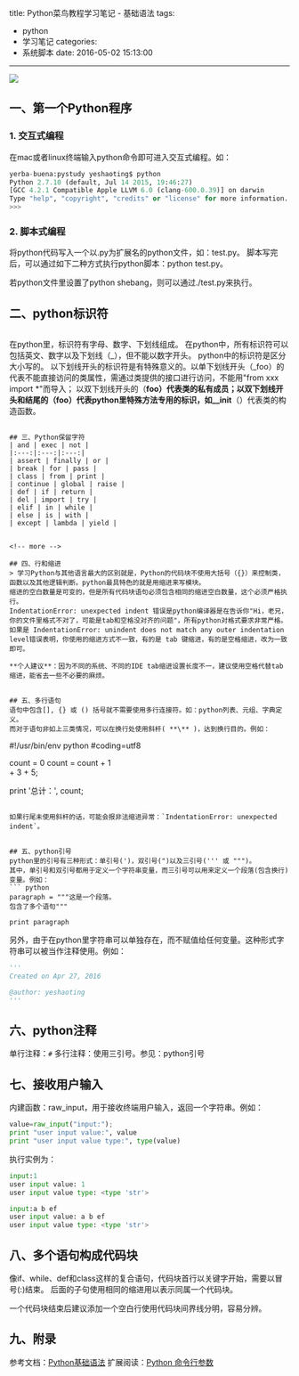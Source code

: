 title: Python菜鸟教程学习笔记 - 基础语法
tags:
  - python
  - 学习笔记
categories:
  - 系统脚本
date: 2016-05-02 15:13:00
---

<img src="/asserts/images/logo/python.png" class="img-logo img-center" />


## 一、第一个Python程序

### 1. 交互式编程
在mac或者linux终端输入python命令即可进入交互式编程。如：
``` python
yerba-buena:pystudy yeshaoting$ python
Python 2.7.10 (default, Jul 14 2015, 19:46:27)
[GCC 4.2.1 Compatible Apple LLVM 6.0 (clang-600.0.39)] on darwin
Type "help", "copyright", "credits" or "license" for more information.
>>>
```

### 2. 脚本式编程
将python代码写入一个以.py为扩展名的python文件，如：test.py。
脚本写完后，可以通过如下二种方式执行python脚本：python test.py。

若python文件里设置了python shebang，则可以通过./test.py来执行。


## 二、python标识符
> ``` text
在python里，标识符有字母、数字、下划线组成。
在python中，所有标识符可以包括英文、数字以及下划线（_），但不能以数字开头。
python中的标识符是区分大小写的。
以下划线开头的标识符是有特殊意义的。以单下划线开头（_foo）的代表不能直接访问的类属性，需通过类提供的接口进行访问，不能用"from xxx import *"而导入；
以双下划线开头的（__foo）代表类的私有成员；以双下划线开头和结尾的（__foo__）代表python里特殊方法专用的标识，如__init__（）代表类的构造函数。
```

## 三、Python保留字符
| and | exec | not |
|:---:|:---:|:---:|
| assert | finally | or |
| break | for | pass |
| class | from | print |
| continue | global | raise |
| def | if | return |
| del | import | try |
| elif | in | while |
| else | is | with |
| except | lambda | yield |


<!-- more -->

## 四、行和缩进
> 学习Python与其他语言最大的区别就是，Python的代码块不使用大括号（{}）来控制类，函数以及其他逻辑判断。python最具特色的就是用缩进来写模块。
缩进的空白数量是可变的，但是所有代码块语句必须包含相同的缩进空白数量，这个必须严格执行。
IndentationError: unexpected indent 错误是python编译器是在告诉你"Hi，老兄，你的文件里格式不对了，可能是tab和空格没对齐的问题"，所有python对格式要求非常严格。
如果是 IndentationError: unindent does not match any outer indentation level错误表明，你使用的缩进方式不一致，有的是 tab 键缩进，有的是空格缩进，改为一致即可。

**个人建议**：因为不同的系统、不同的IDE tab缩进设置长度不一，建议使用空格代替tab缩进，能省去一些不必要的麻烦。


## 五、多行语句
语句中包含[], {} 或 () 括号就不需要使用多行连接符。如：python列表、元组、字典定义。
而对于语句非如上三类情况，可以在换行处使用斜杆( **\** )，达到换行目的。例如：
```
#!/usr/bin/env python
#coding=utf8

count = 0
count = count + 1 \
    + 3 + 5;

print '总计：', count;
```

如果行尾未使用斜杆的话，可能会报非法缩进异常：`IndentationError: unexpected indent`。


## 五、python引号
python里的引号有三种形式：单引号(')，双引号(")以及三引号(''' 或 """)。
其中，单引号和双引号都用于定义一个字符串变量，而三引号可以用来定义一个段落(包含换行)变量。例如：
``` python
paragraph = """这是一个段落。
包含了多个语句"""

print paragraph
```

另外，由于在python里字符串可以单独存在，而不赋值给任何变量。这种形式字符串可以被当作注释使用。例如：
``` python
'''
Created on Apr 27, 2016

@author: yeshaoting
'''
```

## 六、python注释
单行注释：`#`
多行注释：使用三引号。参见：python引号


## 七、接收用户输入
内建函数：raw_input，用于接收终端用户输入，返回一个字符串。例如：
``` python
value=raw_input("input:");
print "user input value:", value
print "user input value type:", type(value)
```

执行实例为：
``` python
input:1
user input value: 1
user input value type: <type 'str'>

input:a b ef
user input value: a b ef
user input value type: <type 'str'>
```


## 八、多个语句构成代码块
像if、while、def和class这样的复合语句，代码块首行以关键字开始，需要以冒号(:)结束。
后面的子句使用相同的缩进用以表示同属一个代码块。

一个代码块结束后建议添加一个空白行使用代码块间界线分明，容易分辨。


## 九、附录
参考文档：[Python基础语法](http://www.runoob.com/python/python-basic-syntax.html)
扩展阅读：[Python 命令行参数](http://www.runoob.com/python/python-command-line-arguments.html)